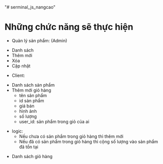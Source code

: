 "# serminal_js_nangcao" 
# Những chức năng sẽ thực hiện
- Quản lý sản phẩm: (Admin)
+ Danh sách
+ Thêm mới
+ Xóa
+ Cập nhật

- Client:
+ Danh sách sản phẩm
+ Thêm mới giỏ hàng
    - tên sản phẩm
    - id sản phẩm
    - giá bán
    - hình ảnh
    - số lượng
    - user_id: sản phẩm trong giỏ của ai
* logic:
    - Nếu chưa có sản phẩm trong giỏ hàng thì thêm mới
    - Nếu đã có sản phẩm trong giỏ hàng thì cộng số lượng vào sản phẩm đã tồn tại

+ Danh sách giỏ hàng
